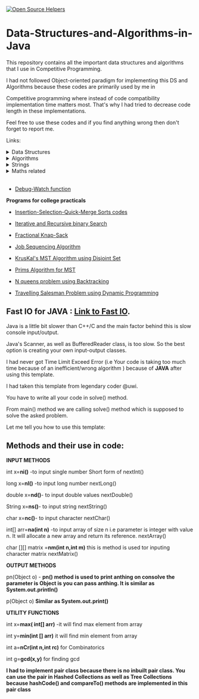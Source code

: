 [![Open Source Helpers](https://www.codetriage.com/kadam-tushar/data-structures-and-algorithms-in-java/badges/users.svg)](https://www.codetriage.com/kadam-tushar/data-structures-and-algorithms-in-java)



# Data-Structures-and-Algorithms-in-Java
This repository contains all the important data structures and algorithms that I use in Competitive Programming. 

I had not followed Object-oriented paradigm for implementing this DS and Algorithms because these codes are primarily used by me in 

Competitive programming where instead of code compatibility implementation time matters most. That's why I had tried to decrease code length in these implementations.

Feel free to use these codes and if you find anything wrong then don't forget to report me. 

Links:

<details>
<summary> Data Structures </summary>

<div style="padding-left: 20px"> 
<details>
<summary>  Graphs </summary>

 - [Disjoint Set Data Structure using Arrays](https://github.com/Kadam-Tushar/Data-Structures-and-Algorithms-in-Java/blob/master/DisjointSet.java)

 - [ Centroid Decomposition ](https://github.com/Kadam-Tushar/Data-Structures-and-Algorithms-in-Java/blob/master/centroid.java)
  
</details>
</div>

<div style="padding-left: 20px"> 
<details>
<summary>  Trees </summary>

- [LCA - Lowest Common Ancestor](https://github.com/Kadam-Tushar/Data-Structures-and-Algorithms-in-Java/blob/master/lca.java)

- [ BIT/ Fenwick Tree ](https://github.com/Kadam-Tushar/Data-Structures-and-Algorithms-in-Java/blob/master/BIT.java)

<div style="padding-left: 25px"> 
<details>
<summary>  Segment Tree  </summary>

- [Basic](https://github.com/Kadam-Tushar/Data-Structures-and-Algorithms-in-Java/blob/master/SegmentTree.java)

- [Range Updates (add)](https://github.com/Kadam-Tushar/Data-Structures-and-Algorithms-in-Java/blob/master/SegmentTree_Lazy_add.java)

- [Range Updates (assign)](https://github.com/Kadam-Tushar/Data-Structures-and-Algorithms-in-Java/blob/master/SegmentTree_Lazy_Assign.java)

- [Kth Order statistic on subarray (No updates allowed)](https://github.com/Kadam-Tushar/Data-Structures-and-Algorithms-in-Java/blob/master/SegmentTree_KthOrder.java)



</details>



</div>

</details>
</div>
  
</details>

<details>

<summary> Algorithms </summary>

- [ Binary Search](https://github.com/Kadam-Tushar/Data-Structures-and-Algorithms-in-Java/blob/master/Absract_Binary_Search.java)

- [BFS](https://github.com/Kadam-Tushar/Data-Structures-and-Algorithms-in-Java/blob/master/bfs.java)

- [DFS](https://github.com/Kadam-Tushar/Data-Structures-and-Algorithms-in-Java/blob/master/dfs.java)


- [Dijkstra using Priority Queue](https://github.com/Kadam-Tushar/Data-Structures-and-Algorithms-in-Java/blob/master/Dijkstra.java)

- [ Floyd Warshalls  (also printing all shortest paths )](https://github.com/Kadam-Tushar/Data-Structures-and-Algorithms-in-Java/blob/master/all_pair.java)


- [LIS : Longest Incresing Subsequence O(nlogn) ](https://github.com/Kadam-Tushar/Data-Structures-and-Algorithms-in-Java/blob/master/LIS.java)

- [Inclusion Exclusion principle](https://github.com/Kadam-Tushar/Data-Structures-and-Algorithms-in-Java/blob/master/inclu_exclu.java)







 
  
</details>


<details>
<summary> Strings </summary>

- [String hashing - Rolling Polynomial Hash](https://github.com/Kadam-Tushar/Data-Structures-and-Algorithms-in-Java/blob/master/stringHash.java)
</details>

<details>
<summary> Maths related </summary>

 - [Sieve for finding prime numbers  n<=10^7](https://github.com/Kadam-Tushar/Data-Structures-and-Algorithms-in-Java/blob/master/sieve.java)

- [ Handling Fractions](https://github.com/Kadam-Tushar/Data-Structures-and-Algorithms-in-Java/blob/master/fractions.java)

- [Geometry -Segments Intersections and Polygon Area from Co-ordinates](https://github.com/Kadam-Tushar/Data-Structures-and-Algorithms-in-Java/blob/master/Geomtry.java)

- [nCr with mod](https://github.com/Kadam-Tushar/Data-Structures-and-Algorithms-in-Java/blob/master/nCr.java)

- [Next Permutation for n! permutations (C++ equivalent)](https://github.com/Kadam-Tushar/Data-Structures-and-Algorithms-in-Java/blob/master/next_permut.java)

- [Selection Of r Things from n things ](https://github.com/Kadam-Tushar/Data-Structures-and-Algorithms-in-Java/blob/master/select_r_things.java)


- [Power function -Modular ](https://github.com/Kadam-Tushar/Data-Structures-and-Algorithms-in-Java/blob/master/power.java)



</details>

<br>

- [Debug-Watch function](https://github.com/Kadam-Tushar/Data-Structures-and-Algorithms-in-Java/blob/master/watch.java)


**Programs for college practicals**

- [Insertion-Selection-Quick-Merge Sorts codes](https://github.com/Kadam-Tushar/Data-Structures-and-Algorithms-in-Java/blob/master/EverySort.java)

- [Iterative and Recursive binary Search](https://github.com/Kadam-Tushar/Data-Structures-and-Algorithms-in-Java/blob/master/binarySearch.java)

- [Fractional Knap-Sack](https://github.com/Kadam-Tushar/Data-Structures-and-Algorithms-in-Java/blob/master/fractional_knap.java)

- [Job Sequencing Algorithm](https://github.com/Kadam-Tushar/Data-Structures-and-Algorithms-in-Java/blob/master/job_seq.java)

- [KrusKal's MST Algorithm using Disjoint Set](https://github.com/Kadam-Tushar/Data-Structures-and-Algorithms-in-Java/blob/master/kruskal_disjoint.java)

- [Prims Algorithm for MST](https://github.com/Kadam-Tushar/Data-Structures-and-Algorithms-in-Java/blob/master/prims.java)

- [N queens problem using Backtracking](https://github.com/Kadam-Tushar/Data-Structures-and-Algorithms-in-Java/blob/master/queen.java)

- [Travelling Salesman Problem using Dynamic Programming](https://github.com/Kadam-Tushar/Data-Structures-and-Algorithms-in-Java/blob/master/tsp.java)

 
## Fast IO for JAVA : [Link to Fast IO](https://github.com/Kadam-Tushar/Data-Structures-and-Algorithms-in-Java/blob/master/Main.java).

Java is a little bit slower than C++/C and the main factor behind this is slow console input/output.

Java's Scanner, as well as BufferedReader class, is too slow. So the best option is creating your own input-output classes.

I had never got Time Limit Exceed Error (i.e Your code is taking too much time because of an inefficient/wrong algorithm )  because of  **JAVA** after using this template. 

I had taken this template from legendary coder @uwi.

You have to write all your code in solve() method.

From main() method we are calling solve() method which is supposed to solve the asked problem.

Let me tell you how to use this template:

## Methods and their use in code:

**INPUT METHODS**

int x=**ni()** -to input single number  Short form of nextInt()

long x=**nl()**  -to input long number nextLong()

double x=**nd()**- to input double values nextDouble()

String x=**ns()**- to input string nextString()

char x=**nc()**- to input character  nextChar()

int[] arr=**na(int n)**  -to input array of size n i.e parameter is integer with  value n. It will allocate a new array and return its reference. nextArray()

char [][] matrix =**nm(int n,int m)** this is method is used tor inputing character matrix nextMatrix()

**OUTPUT METHODS**

pn(Object o)  - **pn() method is used to print anthing on consolve 
                                 the parameter is Object is you can pass anthing.
                           It is similar as System.out.println()**
                           
p(Object o) **Similar as System.out.print()**

**UTILITY FUNCTIONS**

int x=**max( int[] arr)**  -it will find max element from array

int y=**min(int [] arr)** it will find min element from array

int a=**nCr(int n,int rc)** for Combinatorics 

int g=**gcd(x,y)** for finding gcd

**I had to implement pair class because there is no inbuilt pair class.
You can use the pair in Hashed Collections as well as Tree Collections because hashCode() and compareTo() methods are implemented in this pair class**


